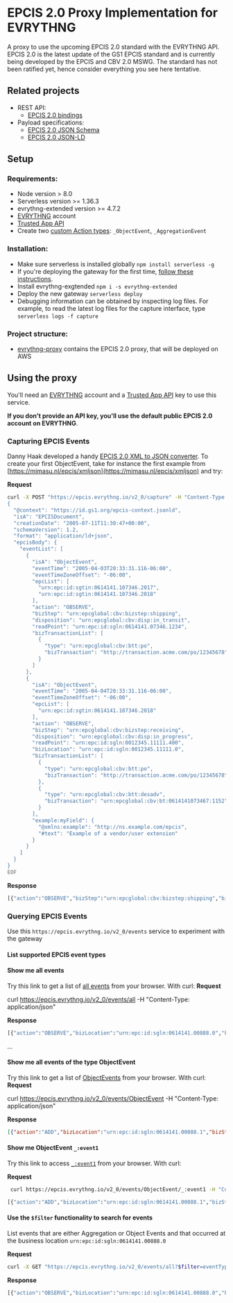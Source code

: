 # EPCIS 2.0 Proxy Implementation for EVRYTHNG

A proxy to use the upcoming EPCIS 2.0 standard with the EVRYTHNG API. EPCIS 2.0 is the latest update of the GS1 EPCIS standard and is currently being developed by the EPCIS and CBV 2.0 MSWG. The standard has not been ratified yet, hence consider everything you see here tentative.

## Related projects

- REST API:
    - [EPCIS 2.0 bindings](https://github.com/evrythng/gs1-epcis-2.0)
- Payload specifications: 
    - [EPCIS 2.0 JSON Schema](https://github.com/dannyhaak/epcis2-json-schema)
    - [EPCIS 2.0 JSON-LD]()
 
## Setup

### Requirements:

- Node version > 8.0
- Serverless version >= 1.36.3
- evrythng-extended version >= 4.7.2
- [EVRYTHNG](https://dashboard.evrythng.com) account
- [Trusted App API](https://developers.evrythng.com/docs/api-key-scopes-and-permissions#section-trusted-application-api-key)
- Create two [custom Action types](https://developers.evrythng.com/reference/action-types): `_ObjectEvent`, `_AggregationEvent` 

### Installation:

- Make sure serverless is installed globally `npm install serverless -g`
- If you're deploying the gateway for the first time, [follow these instructions](https://serverless.com).
- Install evrythng-exgtended `npm i -s evrythng-extended`
- Deploy the new gateway `serverless deploy`
- Debugging information can be obtained by inspecting log files. For example, to read the latest log files for the capture interface, type `serverless logs -f capture`

### Project structure:

- [evrythng-proxy](evrythng-proxy) contains the EPCIS 2.0 proxy, that will be deployed on AWS

## Using the proxy

You'll need an [EVRYTHNG](https://dashboard.evrythng.com) account and a [Trusted App API](https://developers.evrythng.com/docs/api-key-scopes-and-permissions#section-trusted-application-api-key) key to use this service. 

**If you don't provide an API key, you'll use the default public EPCIS 2.0 account on EVRYTHNG**. 

### Capturing EPCIS Events

Danny Haak developed a handy [EPCIS 2.0 XML to JSON converter](https://mimasu.nl/epcis/xmljson).  To create your first ObjectEvent, take for instance the first example from [https://mimasu.nl/epcis/xmljson](https://mimasu.nl/epcis/xmljson) and try:

**Request**

```bash
curl -X POST "https://epcis.evrythng.io/v2_0/capture" -H "Content-Type: application/json" -d "@-" <<EOF
{
  "@context": "https://id.gs1.org/epcis-context.jsonld",
  "isA": "EPCISDocument",
  "creationDate": "2005-07-11T11:30:47+00:00",
  "schemaVersion": 1.2,
  "format": "application/ld+json",
  "epcisBody": {
    "eventList": [
      {
        "isA": "ObjectEvent",
        "eventTime": "2005-04-03T20:33:31.116-06:00",
        "eventTimeZoneOffset": "-06:00",
        "epcList": [
          "urn:epc:id:sgtin:0614141.107346.2017",
          "urn:epc:id:sgtin:0614141.107346.2018"
        ],
        "action": "OBSERVE",
        "bizStep": "urn:epcglobal:cbv:bizstep:shipping",
        "disposition": "urn:epcglobal:cbv:disp:in_transit",
        "readPoint": "urn:epc:id:sgln:0614141.07346.1234",
        "bizTransactionList": [
          {
            "type": "urn:epcglobal:cbv:btt:po",
            "bizTransaction": "http://transaction.acme.com/po/12345678"
          }
        ]
      },
      {
        "isA": "ObjectEvent",
        "eventTime": "2005-04-04T20:33:31.116-06:00",
        "eventTimeZoneOffset": "-06:00",
        "epcList": [
          "urn:epc:id:sgtin:0614141.107346.2018"
        ],
        "action": "OBSERVE",
        "bizStep": "urn:epcglobal:cbv:bizstep:receiving",
        "disposition": "urn:epcglobal:cbv:disp:in_progress",
        "readPoint": "urn:epc:id:sgln:0012345.11111.400",
        "bizLocation": "urn:epc:id:sgln:0012345.11111.0",
        "bizTransactionList": [
          {
            "type": "urn:epcglobal:cbv:btt:po",
            "bizTransaction": "http://transaction.acme.com/po/12345678"
          },
          {
            "type": "urn:epcglobal:cbv:btt:desadv",
            "bizTransaction": "urn:epcglobal:cbv:bt:0614141073467:1152"
          }
        ],
        "example:myField": {
          "@xmlns:example": "http://ns.example.com/epcis",
          "#text": "Example of a vendor/user extension"
        }
      }
    ]
  }
}
EOF
```

**Response**

```python
[{"action":"OBSERVE","bizStep":"urn:epcglobal:cbv:bizstep:shipping","bizTransactionList":[{"bizTransaction":"http://transaction.acme.com/po/12345678","type":"urn:epcglobal:cbv:btt:po"}],"disposition":"urn:epcglobal:cbv:disp:in_transit","epcList":["urn:epc:id:sgtin:0614141.107346.2017","urn:epc:id:sgtin:0614141.107346.2018"],"eventTime":"2005-04-03T20:33:31.116-06:00","eventTimeZoneOffset":"-06:00","isA":"ObjectEvent","readPoint":"urn:epc:id:sgln:0614141.07346.1234"},{"action":"OBSERVE","bizLocation":"urn:epc:id:sgln:0012345.11111.0","bizStep":"urn:epcglobal:cbv:bizstep:receiving","bizTransactionList":[{"bizTransaction":"http://transaction.acme.com/po/12345678","type":"urn:epcglobal:cbv:btt:po"},{"bizTransaction":"urn:epcglobal:cbv:bt:0614141073467:1152","type":"urn:epcglobal:cbv:btt:desadv"}],"disposition":"urn:epcglobal:cbv:disp:in_progress","epcList":["urn:epc:id:sgtin:0614141.107346.2018"],"eventTime":"2005-04-04T20:33:31.116-06:00","eventTimeZoneOffset":"-06:00","example:myField":{"#text":"Example of a vendor/user extension","@xmlns:example":"http://ns.example.com/epcis"},"isA":"ObjectEvent","readPoint":"urn:epc:id:sgln:0012345.11111.400"}]
```

### Querying EPCIS Events

Use this `https://epcis.evrythng.io/v2_0/events` service to experiment with the gateway

#### List supported EPCIS event types

#### Show me all events



Try this link to get a list of [all events](https://k9kmw526t2.execute-api.us-east-1.amazonaws.com/events) from your browser. With curl:
**Request**

 curl https://epcis.evrythng.io/v2_0/events/all -H "Content-Type: application/json"

**Response**

```python
[{"action":"OBSERVE","bizLocation":"urn:epc:id:sgln:0614141.00888.0","bizStep":"urn:epcglobal:cbv:bizstep:receiving","childEPCs":["urn:epc:id:sgtin:0614141.107346.2017","urn:epc:id:sgtin:0614141.107346.2018"],"childQuantityList":[{"epcClass":"urn:epc:idpat:sgtin:4012345.098765.*","quantity":"10"},{"epcClass":"urn:epc:class:lgtin:4012345.012345.998877","quantity":"200.5","uom":"KGM"}],"disposition":"urn:epcglobal:cbv:disp:in_progress","eventTime":"2013-06-08T14:58:56.591Z","eventTimeZoneOffset":"+02:00","example:myField":"Example of a vendor/user extension","id":"_:event3","isA":"AggregationEvent","parentID":"urn:epc:id:sscc:0614141.1234567890","readPoint":"urn:epc:id:sgln:0614141.00777.0"}]

```
...


#### Show me all events of the type ObjectEvent



Try this link to get a list of [ObjectEvents](https://epcis.evrythng.io/v2_0/events/ObjectEvent) from your browser. With curl:
**Request**

 curl https://epcis.evrythng.io/v2_0/events/ObjectEvent -H "Content-Type: application/json"

**Response**

```json
[{"action":"ADD","bizLocation":"urn:epc:id:sgln:0614141.00888.1","bizStep":"urn:fosstrak:demo:bizstep:fmcg:production","bizTransactionList":[{"bizTransaction":"http://transaction.acme.com/po/12345678","type":"urn:epcglobal:cbv:btt:po"},{"bizTransaction":"urn:epcglobal:cbv:bt:0614141073467:1152","type":"urn:epcglobal:cbv:btt:desadv"}],"destinationList":[{"destination":"urn:epc:id:sgln:0614141.00001.0","type":"urn:epcglobal:cbv:sdt:owning_party"}],"disposition":"urn:fosstrak:demo:disp:fmcg:pendingQA","epcList":["urn:epc:id:sgtin:0614141.107346.2011","urn:epc:id:sgtin:0614141.107346.2012"],"eventID":"_:event1","eventTime":"2008-11-09T13:30:17Z","eventTimeZoneOffset":"+00:00","isA":"ObjectEvent","readPoint":"urn:epc:id:sgln:0614141.00777.0","sourceList":[{"source":"urn:epc:id:sgln:4012345.00001.0","type":"urn:epcglobal:cbv:sdt:possessing_party"}]},{"action":"ADD","bizLocation":"urn:epc:id:sgln:0614141.00888.0","bizStep":"urn:fosstrak:demo:bizstep:fmcg:production","bizTransactionList":[{"bizTransaction":"http://transaction.acme.com/po/12345678","type":"urn:epcglobal:cbv:btt:po"},{"bizTransaction":"urn:epcglobal:cbv:bt:0614141073467:1152","type":"urn:epcglobal:cbv:btt:desadv"}],"destinationList":[{"destination":"urn:epc:id:sgln:0614141.00001.0","type":"urn:epcglobal:cbv:sdt:owning_party"}],"disposition":"urn:fosstrak:demo:disp:fmcg:pendingQA","epcList":["urn:epc:id:sgtin:0614141.107346.2017","urn:epc:id:sgtin:0614141.107346.2018"],"eventID":"_:event2","eventTime":"2008-11-09T13:30:17Z","eventTimeZoneOffset":"+00:00","isA":"ObjectEvent","readPoint":"urn:epc:id:sgln:0614141.00777.0","sourceList":[{"source":"urn:epc:id:sgln:4012345.00001.0","type":"urn:epcglobal:cbv:sdt:possessing_party"}]}]
```

#### Show me ObjectEvent `_:event1`

Try this link to access [`_:event1`](https://epcis.evrythng.io/v2_0/events/ObjectEvent/_:event) from your browser. With curl:

**Request**

```bash
 curl https://epcis.evrythng.io/v2_0/events/ObjectEvent/_:event1 -H "Content-Type: application/json"
 ```
 ```python
 [{"action":"ADD","bizLocation":"urn:epc:id:sgln:0614141.00888.1","bizStep":"urn:fosstrak:demo:bizstep:fmcg:production","bizTransactionList":[{"bizTransaction":"http://transaction.acme.com/po/12345678","type":"urn:epcglobal:cbv:btt:po"},{"bizTransaction":"urn:epcglobal:cbv:bt:0614141073467:1152","type":"urn:epcglobal:cbv:btt:desadv"}],"destinationList":[{"destination":"urn:epc:id:sgln:0614141.00001.0","type":"urn:epcglobal:cbv:sdt:owning_party"}],"disposition":"urn:fosstrak:demo:disp:fmcg:pendingQA","epcList":["urn:epc:id:sgtin:0614141.107346.2011","urn:epc:id:sgtin:0614141.107346.2012"],"eventID":"_:event1","eventTime":"2008-11-09T13:30:17Z","eventTimeZoneOffset":"+00:00","isA":"ObjectEvent","readPoint":"urn:epc:id:sgln:0614141.00777.0","sourceList":[{"source":"urn:epc:id:sgln:4012345.00001.0","type":"urn:epcglobal:cbv:sdt:possessing_party"}]}]
```
#### Use the `$filter` functionality to search for events

List events that are either Aggregation or Object Events and that occurred at the business location `urn:epc:id:sgln:0614141.00888.0`

**Request**

```bash
curl -X GET "https://epcis.evrythng.io/v2_0/events/all?$filter=eventType+in+(ObjectEvent,AggregationEvent)&bizLocation+eq+urn:epc:id:sgln:0614141.00888.0" -H "Content-Type: application/json"
``` 

**Response**

```python
[{"action":"OBSERVE","bizLocation":"urn:epc:id:sgln:0614141.00888.0","bizStep":"urn:epcglobal:cbv:bizstep:receiving","childEPCs":["urn:epc:id:sgtin:0614141.107346.2017","urn:epc:id:sgtin:0614141.107346.2018"],"childQuantityList":[{"epcClass":"urn:epc:idpat:sgtin:4012345.098765.*","quantity":"10"},{"epcClass":"urn:epc:class:lgtin:4012345.012345.998877","quantity":"200.5","uom":"KGM"}],"disposition":"urn:epcglobal:cbv:disp:in_progress","eventTime":"2013-06-08T14:58:56.591Z","eventTimeZoneOffset":"+02:00","example:myField":"Example of a vendor/user extension","id":"_:event3","isA":"AggregationEvent","parentID":"urn:epc:id:sscc:0614141.1234567890","readPoint":"urn:epc:id:sgln:0614141.00777.0"},{"action":"OBSERVE","bizLocation":"urn:epc:id:sgln:0614141.00888.0","bizStep":"urn:epcglobal:cbv:bizstep:receiving","childEPCs":["urn:epc:id:sgtin:0614141.107346.2017","urn:epc:id:sgtin:0614141.107346.2018"],"childQuantityList":[{"epcClass":"urn:epc:idpat:sgtin:4012345.098765.*","quantity":"10"},{"epcClass":"urn:epc:class:lgtin:4012345.012345.998877","quantity":"200.5","uom":"KGM"}],"disposition":"urn:epcglobal:cbv:disp:in_progress","eventTime":"2013-06-08T14:58:56.591Z","eventTimeZoneOffset":"+02:00","example:myField":"Example of a vendor/user extension","id":"_:event3","isA":"AggregationEvent","parentID":"urn:epc:id:sscc:0614141.1234567890","readPoint":"urn:epc:id:sgln:0614141.00777.0"},{"action":"OBSERVE","bizLocation":"urn:epc:id:sgln:0614141.00888.0","bizStep":"urn:epcglobal:cbv:bizstep:receiving","childEPCs":["urn:epc:id:sgtin:0614141.107346.2017","urn:epc:id:sgtin:0614141.107346.2018"],"childQuantityList":[{"epcClass":"urn:epc:idpat:sgtin:4012345.098765.*","quantity":"10"},{"epcClass":"urn:epc:class:lgtin:4012345.012345.998877","quantity":"200.5","uom":"KGM"}],"disposition":"urn:epcglobal:cbv:disp:in_progress","eventTime":"2013-06-08T14:58:56.591Z","eventTimeZoneOffset":"+02:00","example:myField":"Example of a vendor/user extension","id":"_:event3","isA":"AggregationEvent","parentID":"urn:epc:id:sscc:0614141.1234567890","readPoint":"urn:epc:id:sgln:0614141.00777.0"},{"action":"OBSERVE","bizLocation":"urn:epc:id:sgln:0614141.00888.0","bizStep":"urn:epcglobal:cbv:bizstep:receiving","childEPCs":["urn:epc:id:sgtin:0614141.107346.2017","urn:epc:id:sgtin:0614141.107346.2018"],"childQuantityList":[{"epcClass":"urn:epc:idpat:sgtin:4012345.098765.*","quantity":"10"},{"epcClass":"urn:epc:class:lgtin:4012345.012345.998877","quantity":"200.5","uom":"KGM"}],"disposition":"urn:epcglobal:cbv:disp:in_progress","eventTime":"2013-06-08T14:58:56.591Z","eventTimeZoneOffset":"+02:00","example:myField":"Example of a vendor/user extension","id":"_:event3","isA":"AggregationEvent","parentID":"urn:epc:id:sscc:0614141.1234567890","readPoint":"urn:epc:id:sgln:0614141.00777.0"},{"action":"OBSERVE","bizLocation":"urn:epc:id:sgln:0614141.00888.0","bizStep":"urn:epcglobal:cbv:bizstep:receiving","childEPCs":["urn:epc:id:sgtin:0614141.107346.2017","urn:epc:id:sgtin:0614141.107346.2018"],"childQuantityList":[{"epcClass":"urn:epc:idpat:sgtin:4012345.098765.*","quantity":10},{"epcClass":"urn:epc:class:lgtin:4012345.012345.998877","quantity":200.5,"uom":"KGM"}],"disposition":"urn:epcglobal:cbv:disp:in_progress","eventTime":"2013-06-08T14:58:56.591+00:00","eventTimeZoneOffset":"+02:00","example:myField":{"#text":"Example of a vendor/user extension","@xmlns:example":"http://ns.example.com/epcis"},"isA":"AggregationEvent","parentID":"urn:epc:id:sscc:0614141.1234567890","readPoint":"urn:epc:id:sgln:0614141.00777.0"},{"action":"OBSERVE","bizLocation":"urn:epc:id:sgln:0614141.00888.0","bizStep":"urn:epcglobal:cbv:bizstep:receiving","childEPCs":["urn:epc:id:sgtin:0614141.107346.2017","urn:epc:id:sgtin:0614141.107346.2018"],"childQuantityList":[{"epcClass":"urn:epc:idpat:sgtin:4012345.098765.*","quantity":"10"},{"epcClass":"urn:epc:class:lgtin:4012345.012345.998877","quantity":"200.5","uom":"KGM"}],"disposition":"urn:epcglobal:cbv:disp:in_progress","eventTime":"2013-06-08T14:58:56.591Z","eventTimeZoneOffset":"+02:00","example:myField":"Example of a vendor/user extension","id":"_:event3","isA":"AggregationEvent","parentID":"urn:epc:id:sscc:0614141.1234567890","readPoint":"urn:epc:id:sgln:0614141.00777.0"},{"action":"OBSERVE","bizLocation":"urn:epc:id:sgln:0614141.00888.0","bizStep":"urn:epcglobal:cbv:bizstep:receiving","childEPCs":["urn:epc:id:sgtin:0614141.107346.2017","urn:epc:id:sgtin:0614141.107346.2018"],"childQuantityList":[{"epcClass":"urn:epc:idpat:sgtin:4012345.098765.*","quantity":"10"},{"epcClass":"urn:epc:class:lgtin:4012345.012345.998877","quantity":"200.5","uom":"KGM"}],"disposition":"urn:epcglobal:cbv:disp:in_progress","eventTime":"2013-06-08T14:58:56.591Z","eventTimeZoneOffset":"+02:00","example:myField":"Example of a vendor/user extension","id":"_:event3","isA":"AggregationEvent","parentID":"urn:epc:id:sscc:0614141.1234567890","readPoint":"urn:epc:id:sgln:0614141.00777.0"},{"action":"OBSERVE","bizLocation":"urn:epc:id:sgln:0614141.00888.0","bizStep":"urn:epcglobal:cbv:bizstep:receiving","childEPCs":["urn:epc:id:sgtin:0614141.107346.2017","urn:epc:id:sgtin:0614141.107346.2018"],"childQuantityList":[{"epcClass":"urn:epc:idpat:sgtin:4012345.098765.*","quantity":"10"},{"epcClass":"urn:epc:class:lgtin:4012345.012345.998877","quantity":"200.5","uom":"KGM"}],"disposition":"urn:epcglobal:cbv:disp:in_progress","eventTime":"2013-06-08T14:58:56.591Z","eventTimeZoneOffset":"+02:00","example:myField":"Example of a vendor/user extension","id":"_:event3","isA":"AggregationEvent","parentID":"urn:epc:id:sscc:0614141.1234567890","readPoint":"urn:epc:id:sgln:0614141.00777.0"},{"action":"OBSERVE","bizLocation":"urn:epc:id:sgln:0614141.00888.0","bizStep":"urn:epcglobal:cbv:bizstep:receiving","childEPCs":["urn:epc:id:sgtin:0614141.107346.2017","urn:epc:id:sgtin:0614141.107346.2018"],"childQuantityList":[{"epcClass":"urn:epc:idpat:sgtin:4012345.098765.*","quantity":"10"},{"epcClass":"urn:epc:class:lgtin:4012345.012345.998877","quantity":"200.5","uom":"KGM"}],"disposition":"urn:epcglobal:cbv:disp:in_progress","eventTime":"2013-06-08T14:58:56.591Z","eventTimeZoneOffset":"+02:00","example:myField":"Example of a vendor/user extension","id":"_:event3","isA":"AggregationEvent","parentID":"urn:epc:id:sscc:0614141.1234567890","readPoint":"urn:epc:id:sgln:0614141.00777.0"},{"action":"OBSERVE","bizLocation":"urn:epc:id:sgln:0614141.00888.0","bizStep":"urn:epcglobal:cbv:bizstep:receiving","childEPCs":["urn:epc:id:sgtin:0614141.107346.2017","urn:epc:id:sgtin:0614141.107346.2018"],"childQuantityList":[{"epcClass":"urn:epc:idpat:sgtin:4012345.098765.*","quantity":"10"},{"epcClass":"urn:epc:class:lgtin:4012345.012345.998877","quantity":"200.5","uom":"KGM"}],"disposition":"urn:epcglobal:cbv:disp:in_progress","eventTime":"2013-06-08T14:58:56.591Z","eventTimeZoneOffset":"+02:00","example:myField":"Example of a vendor/user extension","id":"_:event3","isA":"AggregationEvent","parentID":"urn:epc:id:sscc:0614141.1234567890","readPoint":"urn:epc:id:sgln:0614141.00777.0"},{"action":"ADD","bizLocation":"urn:epc:id:sgln:0614141.00888.1","bizStep":"urn:fosstrak:demo:bizstep:fmcg:production","bizTransactionList":[{"bizTransaction":"http://transaction.acme.com/po/12345678","type":"urn:epcglobal:cbv:btt:po"},{"bizTransaction":"urn:epcglobal:cbv:bt:0614141073467:1152","type":"urn:epcglobal:cbv:btt:desadv"}],"destinationList":[{"destination":"urn:epc:id:sgln:0614141.00001.0","type":"urn:epcglobal:cbv:sdt:owning_party"}],"disposition":"urn:fosstrak:demo:disp:fmcg:pendingQA","epcList":["urn:epc:id:sgtin:0614141.107346.2011","urn:epc:id:sgtin:0614141.107346.2012"],"eventID":"_:event1","eventTime":"2008-11-09T13:30:17Z","eventTimeZoneOffset":"+00:00","isA":"ObjectEvent","readPoint":"urn:epc:id:sgln:0614141.00777.0","sourceList":[{"source":"urn:epc:id:sgln:4012345.00001.0","type":"urn:epcglobal:cbv:sdt:possessing_party"}]},{"action":"ADD","bizLocation":"urn:epc:id:sgln:0614141.00888.0","bizStep":"urn:fosstrak:demo:bizstep:fmcg:production","bizTransactionList":[{"bizTransaction":"http://transaction.acme.com/po/12345678","type":"urn:epcglobal:cbv:btt:po"},{"bizTransaction":"urn:epcglobal:cbv:bt:0614141073467:1152","type":"urn:epcglobal:cbv:btt:desadv"}],"destinationList":[{"destination":"urn:epc:id:sgln:0614141.00001.0","type":"urn:epcglobal:cbv:sdt:owning_party"}],"disposition":"urn:fosstrak:demo:disp:fmcg:pendingQA","epcList":["urn:epc:id:sgtin:0614141.107346.2017","urn:epc:id:sgtin:0614141.107346.2018"],"eventID":"_:event2","eventTime":"2008-11-09T13:30:17Z","eventTimeZoneOffset":"+00:00","isA":"ObjectEvent","readPoint":"urn:epc:id:sgln:0614141.00777.0","sourceList":[{"source":"urn:epc:id:sgln:4012345.00001.0","type":"urn:epcglobal:cbv:sdt:possessing_party"}]}]
```
